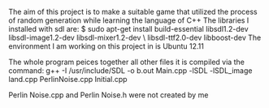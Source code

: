 The aim of this project is to make a suitable game that utilized the process of random generation while learning the language of C++
The libraries I installed with sdl are: 
$ sudo apt-get install build-essential libsdl1.2-dev libsdl-image1.2-dev libsdl-mixer1.2-dev \ 
libsdl-ttf2.0-dev libboost-dev
The environment I am working on this project in is Ubuntu 12.11

The whole program peices together all other files it is compiled via the command:
g++ -I /usr/include/SDL -o b.out Main.cpp -lSDL -lSDL_image land.cpp PerlinNoise.cpp Initial.cpp

Perlin Noise.cpp and Perlin Noise.h were not created by me